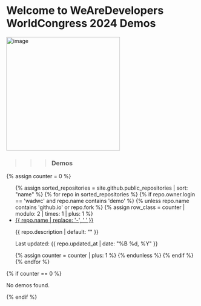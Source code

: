 # Welcome to WeAreDevelopers WorldCongress 2024 Demos

<img width="300" alt="image" src="https://cdn.prod.website-files.com/5e9996a6531fea7d1003b18e/6414b1e3b9640fcca069b10b_Humans-General.png">

> > > ### Demos

<style>
  
@keyframes colorChange {
  0% { background-color: #f9f9f9; }
  50% { background-color: #e0e0e0; }
  100% { background-color: #f9f9f9; }
}

.odd {
  animation: colorChange 15s infinite;
}

@keyframes colorChangeEven {
  0% { background-color: #e0e0e0; }
  50% { background-color: #f9f9f9; }
  100% { background-color: #e0e0e0; }
}

.even {
  animation: colorChangeEven 15s infinite;
}
</style>

{% assign counter = 0 %}

<ul>
{% assign sorted_repositories = site.github.public_repositories | sort: "name" %}
{% for repo in sorted_repositories %}
  {% if repo.owner.login == 'wadwc' and repo.name contains 'demo' %}
    {% unless repo.name contains 'github.io' or repo.fork %}
      {% assign row_class = counter | modulo: 2 | times: 1 | plus: 1 %}
      <li>
        <a class="{% if row_class == 1 %}odd{% else %}even{% endif %}" href="https://wadwc.github.io/{{ repo.name }}">{{ repo.name  | replace: '-', ' ' }}</a>
          <p class="repo-description">{{ repo.description | default: "" }}</p>
        <p class="repo-updated">Last updated: {{ repo.updated_at | date: "%B %d, %Y" }}</p>
      </li>
      {% assign counter = counter | plus: 1 %}
    {% endunless %}
  {% endif %}
{% endfor %}
</ul>
{% if counter == 0 %}
  <p>No demos found.</p>
{% endif %}
